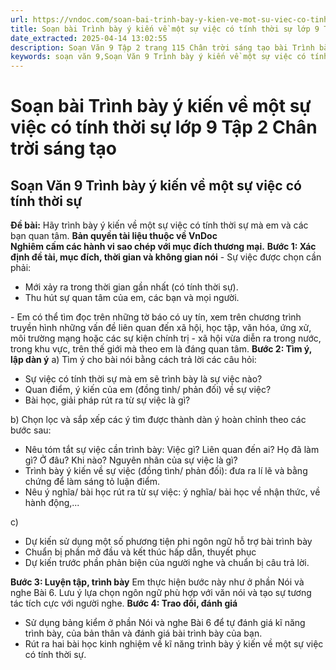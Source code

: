 ```yaml
---
url: https://vndoc.com/soan-bai-trinh-bay-y-kien-ve-mot-su-viec-co-tinh-thoi-su-lop-9-tap-2-chan-troi-sang-tao-322275
title: Soạn bài Trình bày ý kiến về một sự việc có tính thời sự lớp 9 Tập 2 Chân trời sáng tạo - VnDoc.com
date_extracted: 2025-04-14 13:02:55
description: Soạn Văn 9 Tập 2 trang 115 Chân trời sáng tạo bài Trình bày ý kiến về một sự việc có tính thời sự gồm phần trả lời chi tiết, đầy đủ, bám sát các câu hỏi, yêu cầu trong SGK (chỉ có trên VnDoc). Mời các bạn tham khảo.
keywords: soạn văn 9,Soạn Văn 9 Trình bày ý kiến về một sự việc có tính thời sự,Soạn văn 9 Tập 2 trang 115 Chân trời sáng tạo,Trình bày ý kiến về một sự việc có tính thời sự lớp 9 Chân trời sáng tạo,Trình bày ý kiến về một sự việc có tính thời sự trang 115 lớp 9,Soạn Văn 9 Trình bày ý kiến về một sự việc có tính thời sự Chân trời sáng tạo,văn 9,ngữ văn 9,soạn văn 9 chân trời sáng tạo,soạn văn 9 tập 2,giải văn 9,soạn ngữ văn 9,giải ngữ văn 9,giải sgk ngữ văn 9
---
```


# Soạn bài Trình bày ý kiến về một sự việc có tính thời sự lớp 9 Tập 2 Chân trời sáng tạo
## **Soạn Văn 9 Trình bày ý kiến về một sự việc có tính thời sự**
**Đề bài:** Hãy trình bày ý kiến về một sự việc có tính thời sự mà em và các bạn quan tâm.
**Bản quyền tài liệu thuộc về VnDoc**  
**Nghiêm cấm các hành vi sao chép với mục đích thương mại.**
**Bước 1: Xác định đề tài, mục đích, thời gian và không gian nói**
\- Sự việc được chọn cần phải:
  * Mới xảy ra trong thời gian gần nhất \(có tính thời sự\).
  * Thu hút sự quan tâm của em, các bạn và mọi người.

\- Em có thể tìm đọc trên những tờ báo có uy tín, xem trên chương trình truyền hình những vấn đề liên quan đến xã hội, học tập, văn hóa, ứng xử, môi trường mạng hoặc các sự kiện chính trị - xã hội vừa diễn ra trong nước, trong khu vực, trên thế giới mà theo em là đáng quan tâm.
**Bước 2: Tìm ý, lập dàn ý**
a\) Tìm ý cho bài nói bằng cách trả lời các câu hỏi:
  * Sự việc có tính thời sự mà em sẽ trình bày là sự việc nào?
  * Quan điểm, ý kiến của em \(đồng tình/ phản đối\) về sự việc?
  * Bài học, giải pháp rút ra từ sự việc là gì?

b\) Chọn lọc và sắp xếp các ý tìm được thành dàn ý hoàn chỉnh theo các bước sau:
  * Nêu tóm tắt sự việc cần trình bày: Việc gì? Liên quan đến ai? Họ đã làm gì? Ở đâu? Khi nào? Nguyên nhân của sự việc là gì?
  * Trình bày ý kiến về sự việc \(đồng tình/ phản đối\): đưa ra lí lẽ và bằng chứng để làm sáng tỏ luận điểm.
  * Nêu ý nghĩa/ bài học rút ra từ sự việc: ý nghĩa/ bài học về nhận thức, về hành động,...

c\)
  * Dự kiến sử dụng một số phương tiện phi ngôn ngữ hỗ trợ bài trình bày
  * Chuẩn bị phần mở đầu và kết thúc hấp dẫn, thuyết phục
  * Dự kiến trước phần phản biện của người nghe và chuẩn bị câu trả lời.

**Bước 3: Luyện tập, trình bày**
Em thực hiện bước này như ở phần Nói và nghe Bài 6. Lưu ý lựa chọn ngôn ngữ phù hợp với văn nói và tạo sự tương tác tích cực với người nghe.
**Bước 4: Trao đổi, đánh giá**
  * Sử dụng bảng kiểm ở phần Nói và nghe Bài 6 để tự đánh giá kĩ năng trình bày, của bản thân và đánh giá bài trình bày của bạn.
  * Rút ra hai bài học kinh nghiệm về kĩ năng trình bày ý kiến về một sự việc có tính thời sự.

